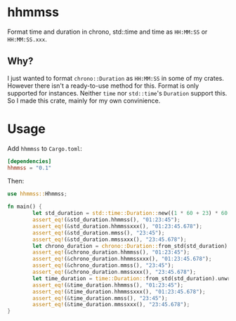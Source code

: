 # hhmmss

Format time and duration in chrono, std::time and time as `HH:MM:SS` or `HH:MM:SS.xxx`.

## Why?

I just wanted to format `chrono::Duration` as `HH:MM:SS` in some of my crates. However there isn't a ready-to-use method for this. Format is only supported for instances. Neither `time` nor `std::time`'s `Duration` support this. So I made this crate, mainly for my own convinience.

# Usage

Add `hhmmss` to `Cargo.toml`:

```toml
[dependencies]
hhmmss = "0.1"
```

Then:

```rust
use hhmmss::Hhmmss;

fn main() {
		let std_duration = std::time::Duration::new((1 * 60 + 23) * 60 + 45, 678_901_234);
		assert_eq!(&std_duration.hhmmss(), "01:23:45");
		assert_eq!(&std_duration.hhmmssxxx(), "01:23:45.678");
		assert_eq!(&std_duration.mmss(), "23:45");
		assert_eq!(&std_duration.mmssxxx(), "23:45.678");
		let chrono_duration = chrono::Duration::from_std(std_duration).unwrap();
		assert_eq!(&chrono_duration.hhmmss(), "01:23:45");
		assert_eq!(&chrono_duration.hhmmssxxx(), "01:23:45.678");
		assert_eq!(&chrono_duration.mmss(), "23:45");
		assert_eq!(&chrono_duration.mmssxxx(), "23:45.678");
		let time_duration = time::Duration::from_std(std_duration).unwrap();
		assert_eq!(&time_duration.hhmmss(), "01:23:45");
		assert_eq!(&time_duration.hhmmssxxx(), "01:23:45.678");
		assert_eq!(&time_duration.mmss(), "23:45");
		assert_eq!(&time_duration.mmssxxx(), "23:45.678");
}
```
